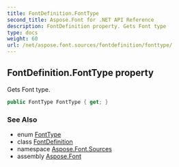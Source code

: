 ```yaml
---
title: FontDefinition.FontType
second_title: Aspose.Font for .NET API Reference
description: FontDefinition property. Gets Font type
type: docs
weight: 60
url: /net/aspose.font.sources/fontdefinition/fonttype/
---
```

## FontDefinition.FontType property

Gets Font type.

```csharp
public FontType FontType { get; }
```

### See Also

* enum [FontType](../../../aspose.font/fonttype/)
* class [FontDefinition](../)
* namespace [Aspose.Font.Sources](../../fontdefinition/)
* assembly [Aspose.Font](../../../)



